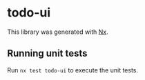 # todo-ui

This library was generated with [Nx](https://nx.dev).

## Running unit tests

Run `nx test todo-ui` to execute the unit tests.

